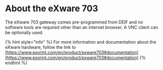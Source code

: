 # About the eXware 703

The eXware 703 gateway comes pre-programmed from DEIF and no software tools are required other than an internet browser. A VNC client can be optionally used.

{% hint style="info" %}
For more information and documentation about the eXware hardware, follow the link to [https://www.exorint.com/en/product/exware703#documentation](https://www.exorint.com/en/product/exware703#documentation)
{% endhint %}

